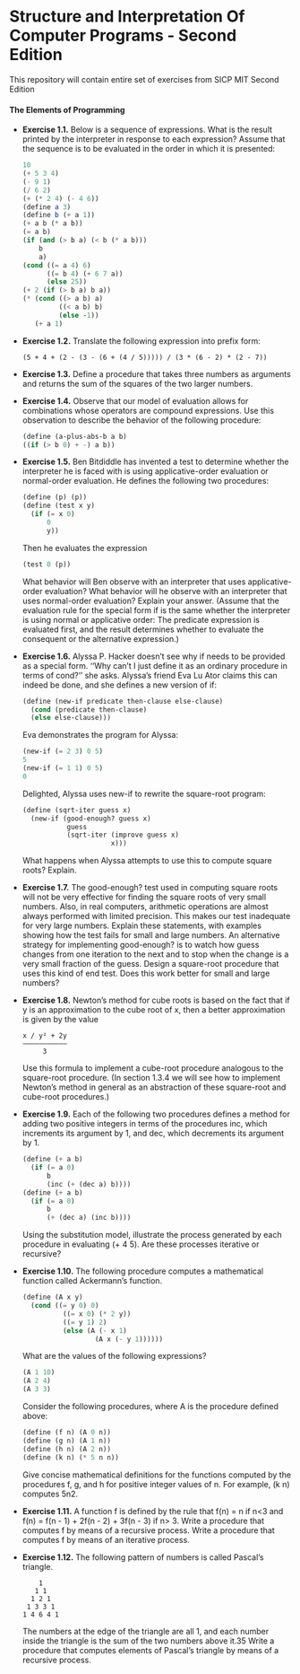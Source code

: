 # Structure and Interpretation Of Computer Programs - Second Edition
This repository will contain entire set of exercises from SICP MIT Second Edition

 #### The Elements of Programming
  * __Exercise 1.1.__ Below is a sequence of expressions. What is the result printed by the interpreter in response to each expression? Assume that the sequence is to be evaluated in the order in which it is presented:
    ```scheme
    10 
    (+ 5 3 4) 
    (- 9 1) 
    (/ 6 2) 
    (+ (* 2 4) (- 4 6)) 
    (define a 3) 
    (define b (+ a 1)) 
    (+ a b (* a b)) 
    (= a b) 
    (if (and (> b a) (< b (* a b)))
    	b    
        a) 
    (cond ((= a 4) 6)
    	  ((= b 4) (+ 6 7 a))      
          (else 25)) 
    (+ 2 (if (> b a) b a)) 
    (* (cond ((> a b) a)
    		 ((< a b) b)         
             (else -1))   
       (+ a 1)
    ```
    
  * __Exercise 1.2.__ Translate the following expression into prefix form:
    ```
  	(5 + 4 + (2 - (3 - (6 + (4 / 5))))) / (3 * (6 - 2) * (2 - 7))
    ```
    
  * __Exercise 1.3.__  Define a procedure that takes three numbers as arguments and returns the sum of the squares of the two larger numbers.
     
  * __Exercise 1.4.__  Observe that our model of evaluation allows for combinations whose operators are compound expressions. Use this observation to describe the behavior of the following procedure:
    ```scheme
    (define (a-plus-abs-b a b)  
    ((if (> b 0) + -) a b))
    ```
    
  * __Exercise 1.5.__  Ben Bitdiddle has invented a test to determine whether the interpreter he is faced with is using applicative-order evaluation or normal-order evaluation. He defines the following two procedures:
    ```scheme
    (define (p) (p))
    (define (test x y)
      (if (= x 0) 
      	  0
          y))
    ```
  	Then he evaluates the expression 
    ```scheme
    (test 0 (p))
    ```
    What behavior will Ben observe with an interpreter that uses applicative-order evaluation? What behavior will he observe with an interpreter that uses normal-order evaluation? Explain your answer. (Assume that the evaluation rule for the special form if is the same whether the interpreter is using normal or applicative order: The predicate expression is evaluated first, and the result determines whether to evaluate the consequent or the alternative expression.) 
  
  * __Exercise 1.6.__  Alyssa P. Hacker doesn’t see why if needs to be provided as a special form. ‘‘Why can’t I just define it as an ordinary procedure in terms of cond?’’ she asks. Alyssa’s friend Eva Lu Ator claims this can indeed be done, and she defines a new version of if:
	```scheme
    (define (new-if predicate then-clause else-clause)  
      (cond (predicate then-clause)        
      (else else-clause)))
	```
    Eva demonstrates the program for Alyssa:
    ```scheme
    (new-if (= 2 3) 0 5) 
    5 
    (new-if (= 1 1) 0 5) 
    0
    ```
    Delighted, Alyssa uses new-if to rewrite the square-root program:
    ```scheme
    (define (sqrt-iter guess x)  
      (new-if (good-enough? guess x)          
      		   guess          
               (sqrt-iter (improve guess x)                    
               			  x)))
    ```
    What happens when Alyssa attempts to use this to compute square roots? Explain. 
    
  * __Exercise 1.7.__  The good-enough? test used in computing square roots will not be very effective for finding the square roots of very small numbers. Also, in real computers, arithmetic operations are almost always performed with limited precision. This makes our test inadequate for very large numbers. Explain these statements, with examples showing how the test fails for small and large numbers. An alternative strategy for implementing good-enough? is to watch how guess changes from one iteration to the next and to stop when the change is a very small fraction of the guess. Design a square-root procedure that uses this kind of end test. Does this work better for small and large numbers?
    
  * __Exercise 1.8.__  Newton’s method for cube roots is based on the fact that if y is an approximation to the cube root of x, then a better approximation is given by the value
    ```
    x / y² + 2y
    ———————————
         3
    ```
	Use this formula to implement a cube-root procedure analogous to the square-root procedure. (In section 1.3.4 we will see how to implement Newton’s method in general as an abstraction of these square-root and cube-root procedures.)

  * __Exercise 1.9.__  Each of the following two procedures defines a method for adding two positive integers in terms of the procedures inc, which increments its argument by 1, and dec, which decrements its argument by 1.
    ```scheme
    (define (+ a b)  
      (if (= a 0)      
          b      
          (inc (+ (dec a) b))))
    (define (+ a b)  
      (if (= a 0)      
          b      
          (+ (dec a) (inc b))))
    ```
    Using the substitution model, illustrate the process generated by each procedure in evaluating (+ 4 5). Are these processes iterative or recursive?

  * __Exercise 1.10.__  The following procedure computes a mathematical function called Ackermann’s function.
    ```scheme
    (define (A x y)
      (cond ((= y 0) 0)
              ((= x 0) (* 2 y))
              ((= y 1) 2)
              (else (A (- x 1)
                      (A x (- y 1))))))
    ```
    What are the values of the following expressions?
    ```scheme
    (A 1 10) 
    (A 2 4) 
    (A 3 3)
    ```
    Consider the following procedures, where A is the procedure defined above:
    ```scheme
    (define (f n) (A 0 n))
    (define (g n) (A 1 n))
    (define (h n) (A 2 n))
    (define (k n) (* 5 n n))
    ```
    Give concise mathematical definitions for the functions computed by the procedures f, g, and h for positive integer values of n. For example, (k n) computes 5n2. 
  
  * __Exercise 1.11.__  A function f is defined by the rule that f(n) = n if n<3 and f(n) = f(n - 1) + 2f(n - 2) + 3f(n - 3) if n> 3. Write a procedure that computes f by means of a recursive process. Write a procedure that computes f by means of an iterative process.

  * __Exercise 1.12.__  The following pattern of numbers is called Pascal’s triangle.
    ```
        1
       1 1
      1 2 1
     1 3 3 1
    1 4 6 4 1
    ```
    The numbers at the edge of the triangle are all 1, and each number inside the triangle is the sum of the two numbers above it.35 Write a procedure that computes elements of Pascal’s triangle by means of a recursive process. 

